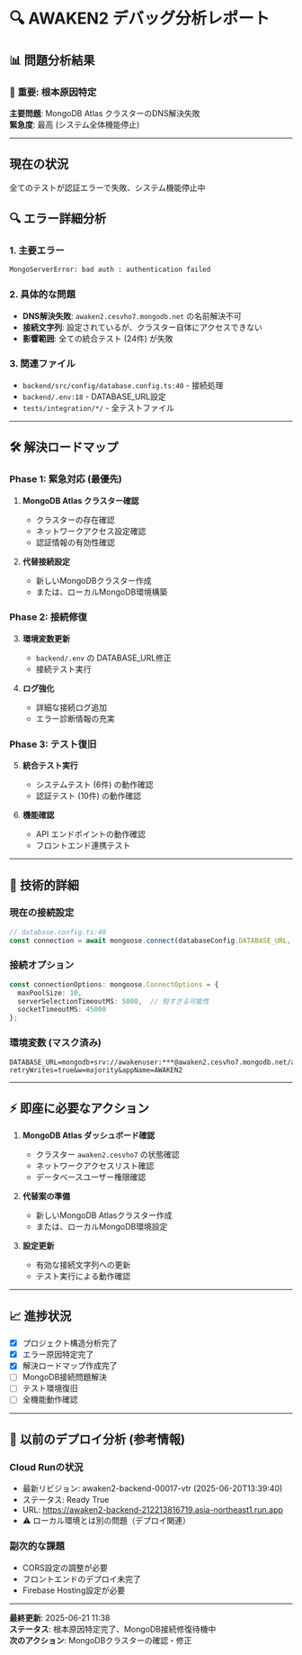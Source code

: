 # 🔍 AWAKEN2 デバッグ分析レポート

## 📊 問題分析結果

### 🚨 **重要: 根本原因特定**

**主要問題**: MongoDB Atlas クラスターのDNS解決失敗  
**緊急度**: 最高 (システム全体機能停止)

---

## 現在の状況
全てのテストが認証エラーで失敗、システム機能停止中

## 🔍 エラー詳細分析

### 1. 主要エラー
```bash
MongoServerError: bad auth : authentication failed
```

### 2. 具体的な問題
- **DNS解決失敗**: `awaken2.cesvho7.mongodb.net` の名前解決不可
- **接続文字列**: 設定されているが、クラスター自体にアクセスできない
- **影響範囲**: 全ての統合テスト (24件) が失敗

### 3. 関連ファイル
- `backend/src/config/database.config.ts:40` - 接続処理
- `backend/.env:18` - DATABASE_URL設定
- `tests/integration/*/` - 全テストファイル

---

## 🛠️ 解決ロードマップ

### Phase 1: 緊急対応 (最優先)
1. **MongoDB Atlas クラスター確認**
   - クラスターの存在確認
   - ネットワークアクセス設定確認
   - 認証情報の有効性確認

2. **代替接続設定**
   - 新しいMongoDBクラスター作成
   - または、ローカルMongoDB環境構築

### Phase 2: 接続修復
3. **環境変数更新**
   - `backend/.env` の DATABASE_URL修正
   - 接続テスト実行

4. **ログ強化**
   - 詳細な接続ログ追加
   - エラー診断情報の充実

### Phase 3: テスト復旧
5. **統合テスト実行**
   - システムテスト (6件) の動作確認
   - 認証テスト (10件) の動作確認

6. **機能確認**
   - API エンドポイントの動作確認
   - フロントエンド連携テスト

---

## 🔧 技術的詳細

### 現在の接続設定
```typescript
// database.config.ts:40
const connection = await mongoose.connect(databaseConfig.DATABASE_URL, connectionOptions);
```

### 接続オプション
```typescript
const connectionOptions: mongoose.ConnectOptions = {
  maxPoolSize: 10,
  serverSelectionTimeoutMS: 5000,  // 短すぎる可能性
  socketTimeoutMS: 45000
};
```

### 環境変数 (マスク済み)
```
DATABASE_URL=mongodb+srv://awakenuser:***@awaken2.cesvho7.mongodb.net/awaken2_db?retryWrites=true&w=majority&appName=AWAKEN2
```

---

## ⚡ 即座に必要なアクション

1. **MongoDB Atlas ダッシュボード確認**
   - クラスター `awaken2.cesvho7` の状態確認
   - ネットワークアクセスリスト確認
   - データベースユーザー権限確認

2. **代替案の準備**
   - 新しいMongoDB Atlasクラスター作成
   - または、ローカルMongoDB環境設定

3. **設定更新**
   - 有効な接続文字列への更新
   - テスト実行による動作確認

---

## 📈 進捗状況

- [x] プロジェクト構造分析完了
- [x] エラー原因特定完了  
- [x] 解決ロードマップ作成完了
- [ ] MongoDB接続問題解決
- [ ] テスト環境復旧
- [ ] 全機能動作確認

---

## 🔄 以前のデプロイ分析 (参考情報)

### Cloud Runの状況
- 最新リビジョン: awaken2-backend-00017-vtr (2025-06-20T13:39:40)
- ステータス: Ready True
- URL: https://awaken2-backend-212213816719.asia-northeast1.run.app
- ⚠️ ローカル環境とは別の問題（デプロイ関連）

### 副次的な課題
- CORS設定の調整が必要
- フロントエンドのデプロイ未完了
- Firebase Hosting設定が必要

---

**最終更新**: 2025-06-21 11:38  
**ステータス**: 根本原因特定完了、MongoDB接続修復待機中  
**次のアクション**: MongoDBクラスターの確認・修正